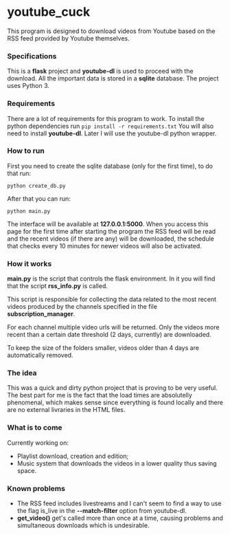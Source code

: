 # youtube_cuck

This program is designed to download videos from Youtube based on the RSS feed provided by Youtube themselves.

### Specifications
This is a **flask** project and **youtube-dl** is used to proceed with the download. All the important data is stored in a **sqlite** database. The project uses Python 3.

### Requirements
There are a lot of requirements for this program to work. To install the python dependencies run
`pip install -r requirements.txt`
You will also need to install **youtube-dl**. Later I will use the youtube-dl python wrapper.

### How to run
First you need to create the sqlite database (only for the first time), to do that run:

`python create_db.py`

After that you can run:

`python main.py`

The interface will be available at __127.0.0.1:5000__. 
When you access this page for the first time after starting the program the RSS feed will be read and the recent videos (if there are any) will be downloaded, the schedule that checks every 10 minutes for newer videos will also be activated.

### How it works
__main.py__ is the script that controls the flask environment. In it you will find that the script __rss_info.py__ is called. 

This script is responsible for collecting the data related to the most recent videos produced by the channels specified in the file __subscription_manager__. 

For each channel multiple video urls will be returned. Only the videos more recent than a certain date threshold (2 days, currently) are downloaded. 

To keep the size of the folders smaller, videos older than 4 days are automatically removed. 

### The idea
This was a quick and dirty python project that is proving to be very useful. The best part for me is the fact that the load times are absolutelly phenomenal, which makes sense since everything is found locally and there are no external livraries in the HTML files.

### What is to come
Currently working on: 
- Playlist download, creation and edition;
- Music system that downloads the videos in a lower quality thus saving space.

### Known problems
- The RSS feed includes livestreams and I can't seem to find a way to use the flag is_live in the __--match-filter__ option from youtube-dl. 
- __get_video()__ get's called more than once at a time, causing problems and simultaneous downloads which is undesirable. 
